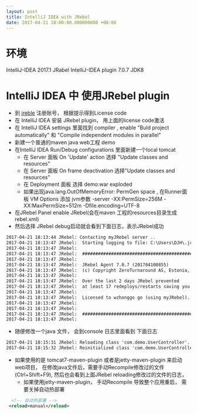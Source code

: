 ```yaml
---
layout: post
title: IntelliJ IDEA with JRebel
date: 2017-04-21 18:00:00.000000000 +08:00
---
```


# 环境
IntelliJ-IDEA 2017.1
JRabel IntelliJ-IDEA plugin 7.0.7
JDK8

# IntelliJ IDEA 中 使用JRebel plugin
- 到 [jreble](https://my.jrebel.com/) 注册账号， 根据提示得到License code
- 在 IntelliJ IDEA 安装 JRebel plugin， 用上面的license code激活
- 在 IntelliJ IDEA settings 里面找到 compiler , enable "Buld project automatically" 和 "Compile independent modules in parallel"
- 新建一个普通的maven java web工程 demo
- 在IntelliJ IDEA Run/Debug configurations 里面新建一个local tomcat
    - 在 Server 面板 On 'Update' action 选择 "Update classes and resources"
    - 在 Server 面板   On frame deactivation 选择"Update classes and resources"
    - 在 Deployment 面板 选择 demo:war exploded
    - 如果出现java.lang.OutOfMemoryError: PermGen space   , 在Runner面板 VM Options 添加 jvm参数 -server -XX:PermSize=256M -XX:MaxPermSize=512m -Dfile.encoding=UTF-8
- 在JRebel Panel enable JRebel(会在maven 工程的resources目录生成rebel.xml)
- 然后选择 JRebel debug启动就会看到下面日志，表示JRebel成功
```txt
2017-04-21 18:13:44 JRebel: Contacting myJRebel server ..
2017-04-21 18:13:47 JRebel:  Starting logging to file: C:\Users\DJH\.jrebel\jrebel.log
2017-04-21 18:13:47 JRebel:
2017-04-21 18:13:47 JRebel:  #############################################################
2017-04-21 18:13:47 JRebel:
2017-04-21 18:13:47 JRebel:  JRebel Agent 7.0.7 (201704100855)
2017-04-21 18:13:47 JRebel:  (c) Copyright ZeroTurnaround AS, Estonia, Tartu.
2017-04-21 18:13:47 JRebel:
2017-04-21 18:13:47 JRebel:  Over the last 2 days JRebel prevented
2017-04-21 18:13:47 JRebel:  at least 17 redeploys/restarts saving you about 0.7 hours.
2017-04-21 18:13:47 JRebel:
2017-04-21 18:13:47 JRebel:  Licensed to wzhonggo go (using myJRebel).
2017-04-21 18:13:47 JRebel:
2017-04-21 18:13:47 JRebel:
2017-04-21 18:13:47 JRebel:  #############################################################
2017-04-21 18:13:47 JRebel:
```
- 随便修改一个java 文件， 会到console 日志里面看到 下面日志
```txt
2017-04-21 18:15:31 JRebel: Reloading class 'com.demo.UserController'.
2017-04-21 18:15:32 JRebel: Reinitialized class 'com.demo.UserController$$EnhancerBySpringCGLIB$$45800121'.
```

- 如果使用的是 tomcat7-maven-plugin 或者是jetty-maven-plugin 来启动 web项目， 在修改java文件后，需要手动Recompile修改过的文件(Ctrl+Shift+F9),
然后也会看到上面JRebel reloading修改过的文件的日志，
    - 如果使用jetty-maven-plugin， 手动Recompile 导致整个应用重启， 需要关掉自动热部署
```xml
  <!-- 自动热部署 -->
 <reload>manual</reload>
```

